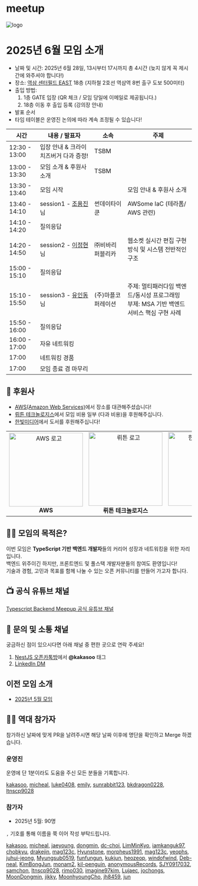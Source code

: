 # meetup

![logo](./public/logo/banner.png)

# 2025년 6월 모임 소개

- 날짜 및 시간: 2025년 6월 28일, 13시부터 17시까지 총 4시간 (늦지 않게 꼭 제시간에 와주셔야 합니다!)
- 장소: [역삼 센터필드 EAST](https://place.map.kakao.com/374364522) 18층 (지하철 2호선 역삼역 8번 출구 도보 500미터)
- 출입 방법:
  1. 1층 GATE 입장 (QR 체크 / 모임 당일에 이메일로 제공됩니다.)
  2. 18층 이동 후 출입 등록 (강의장 안내)
- 발표 순서
- 타임 테이블은 운영진 논의에 따라 계속 조정될 수 있습니다!

| 시간          | 내용 / 발표자                                                                              | 소속               | 주제                                                                                         |
| ------------- | ------------------------------------------------------------------------------------------ | ------------------ | -------------------------------------------------------------------------------------------- |
| 12:30 - 13:00 | 입장 안내 & 크라이치즈버거 다과 증정!                                                      | TSBM               |
| 13:00 - 13:30 | 모임 소개 & 후원사 소개                                                                    | TSBM               |
| 13:30 - 13:40 | 모임 시작                                                                                  |                    | 모임 안내 & 후원사 소개                                                                      |
| 13:40 - 14:10 | session1 - [조용진](https://www.linkedin.com/in/drakejin/)님                               | 썬데이타이쿤       | AWSome IaC (테라폼/ AWS 관련)                                                                |
| 14:10 - 14:20 | 질의응답                                                                                   |                    |                                                                                              |
| 14:20 - 14:50 | session2 - [이정현](https://www.linkedin.com/in/%EC%A0%95%ED%98%84-%EC%9D%B4-8b2655211/)님 | ㈜비바리퍼블리카   | 웹소켓 실시간 편집 구현 방식 및 시스템 전반적인 구조                                         |
| 15:00 - 15:10 | 질의응답                                                                                   |                    |                                                                                              |
| 15:10 - 15:50 | session3 - [유인동](https://www.linkedin.com/in/indongyoo/)님                              | (주)마플코퍼레이션 | 주제: 멀티패러다임 백엔드/동시성 프로그래밍</br> 부제: MSA 기반 백엔드 서비스 핵심 구현 사례 |
| 15:50 - 16:00 | 질의응답                                                                                   |                    |                                                                                              |
| 16:00 - 17:00 | 자유 네트워킹                                                                              |                    |                                                                                              |
| 17:00         | 네트워킹 경품                                                                              |                    |                                                                                              |
| 17:00         | 모임 종료 겸 마무리                                                                        |                    |                                                                                              |

## 🏢 후원사

- [AWS(Amazon Web Services)](https://aws.amazon.com/)에서 장소를 대관해주셨습니다!
- [뤼튼 테크놀로지스](https://wrtn.io/)에서 모임 비용 일부 (다과 비용)을 후원해주십니다.
- [한빛미디어](https://www.hanbit.co.kr/)에서 도서를 후원해주십니다!

<table>
  <tr>
    <td align="center">
      <img src="./public/logo/aws.png" alt="AWS 로고" width="200"/><br/>
      <b>AWS</b>
    </td>
    <td align="center">
      <img src="./public/logo/wrtn.png" alt="뤼튼 로고" width="200"/><br/>
      <b>뤼튼 테크놀로지스</b>
    </td>
    <td align="center">
      <img src="./public/logo/hanbit.png" alt="한빛미디어 로고" width="200"/><br/>
      <b>한빛미디어</b>
    </td>
  </tr>
</table>

## 🧑‍💻 모임의 목적은?

이번 모임은 **TypeScript 기반 백엔드 개발자**들의 커리어 성장과 네트워킹을 위한 자리입니다.  
백엔드 위주이긴 하지만, 프론트엔드 및 풀스택 개발자분들의 참여도 환영입니다!  
기술과 경험, 고민과 목표를 함께 나눌 수 있는 오픈 커뮤니티를 만들어 가고자 합니다.

## 📺 공식 유튜브 채널

[Typescript Backend Meepup 공식 유튜브 채널](https://youtube.com/@typescriptbackend)

## 💬 문의 및 소통 채널

궁금하신 점이 있으시다면 아래 채널 중 편한 곳으로 연락 주세요!

1. [NestJS 오픈카톡방](https://open.kakao.com/o/ggLiN79c)에서 **@kakasoo** 태그
2. [LinkedIn DM](http://www.linkedin.com/in/kakasoo)

## 이전 모임 소개

- [2025년 5월 모임](./public/2505/README.md)

## 🧑‍💻 역대 참가자

참가하신 날짜에 맞게 PR을 날려주시면 해당 날짜 이후에 명단을 확인하고 Merge 하겠습니다.

### 운영진

운영에 단 1분이라도 도움을 주신 모든 분들을 기록합니다.

[kakasoo](https://github.com/kakasoo), [micheal](https://github.com/8471919), [luke0408](https://github.com/luke0408), [emily](https://github.com/emily-uiux), [sunrabbit123](https://github.com/sunrabbit123), [bkdragon0228](https://github.com/bkdragon0228), [ltnscp9028](https://github.com/ltnscp9028)

### 참가자

- 2025년 5월: 90명

`,` 기호를 통해 이름을 쭉 이어 작성 부탁드립니다.

[kakasoo](https://github.com/kakasoo), [micheal](https://github.com/8471919), [jaeyoung](https://github.com/Yu-Jaeyoung), [dongmin](https://github.com/MoonDongmin), [dc-choi](https://github.com/dc-choi), [LimMinKyo](https://github.com/LimMinKyo), [iamkanguk97](https://github.com/iamkanguk97), [chobkyu](https://github.com/chobkyu), [drakejin](https://github.com/drakejin), [mag123c](https://github.com/mag123c), [Hyunstone](https://github.com/Hyunstone), [morpheus1991](https://github.com/morpheus1991), [mag123c](https://github.com/mag123c), [yeophs](https://github.com/yeophs), [juhui-jeong](https://github.com/juhui-jeong), [Myungsub0519](https://github.com/Myungsub0519), [funfungun](https://github.com/funfungun), [kukjun](https://github.com/kukjun), [heozeop](https://github.com/heozeop), [windofwind](https://github.com/windofwind), [Deb-neal](https://github.com/Deb-neal), [KimBongJun](https://github.com/Brazen-Story/), [monam2](https://github.com/monam2), [kil-penguin](https://github.com/kilhyeonjun), [anonymousRecords](https://github.com/anonymousRecords), [SJY0917032](https://github.com/SJY0917032), [samchon](https://github.com/samchon), [ltnscp9028](https://github.com/ltnscp9028), [rimo030](https://github.com/rimo030), [imagine97kim](https://github.com/imagine97kim), [Lujaec](https://github.com/Lujaec), [jochongs](https://github.com/jochongs), [MoonDongmin](https://github.com/MoonDongmin), [jikky](https://github.com/jjikky), [MoonhyoungCho](https://github.com/echo26), [jh8459](https://github.com/jh8459), [jun](https://github.com/dong-jun-shin)
